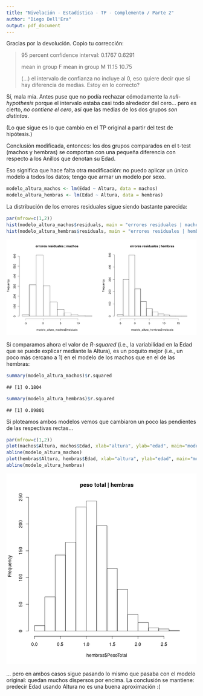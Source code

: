 ```yaml
---
title: "Nivelación - Estadística - TP - Complemento / Parte 2"
author: "Diego Dell'Era"
output: pdf_document
---
```


Gracias por la devolución. Copio tu corrección:

>  95 percent confidence interval:
>  0.1767 0.6291
>
>  mean in group F mean in group M
>  11.15 10.75
>
>  (...) el intervalo de confianza no incluye al 0, eso quiere decir
>  que sí hay diferencia de medias. Estoy en lo correcto?

Sí, mala mía. Antes puse que no podía rechazar cómodamente la *null-hypothesis* porque el intervalo estaba casi todo alrededor del cero... pero es cierto, *no contiene el cero*, así que las medias de los dos grupos *son distintas*.

(Lo que sigue es lo que cambio en el TP original a partir del test de hipótesis.)

Conclusión modificada, entonces: los dos grupos comparados en el t-test (machos y hembras) se comportan con una pequeña diferencia con respecto a los Anillos que denotan su Edad.

Eso significa que hace falta otra modificación: no puedo aplicar un único modelo a todos los datos; tengo que armar un modelo por sexo.


```r
modelo_altura_machos <- lm(Edad ~ Altura, data = machos)
modelo_altura_hembras <- lm(Edad ~ Altura, data = hembras)
```

La distribución de los errores residuales sigue siendo bastante parecida:


```r
par(mfrow=c(1,2))
hist(modelo_altura_machos$residuals, main = "errores residuales | machos")
hist(modelo_altura_hembras$residuals, main = "errores residuales | hembras")
```

![plot of chunk unnamed-chunk-2](figure/unnamed-chunk-2.png) 

Si comparamos ahora el valor de *R-squared* (i.e., la variabilidad en la Edad que se puede explicar mediante la Altura), es un poquito mejor (i.e., un poco más cercano a 1) en el modelo de los machos que en el de las hembras:


```r
summary(modelo_altura_machos)$r.squared
```

```
## [1] 0.1804
```

```r
summary(modelo_altura_hembras)$r.squared
```

```
## [1] 0.09801
```

Si ploteamos ambos modelos vemos que cambiaron un poco las pendientes de las respectivas rectas...


```r
par(mfrow=c(1,2))
plot(machos$Altura, machos$Edad, xlab="altura", ylab="edad", main="modelo aplicado a machos")
abline(modelo_altura_machos)
plot(hembras$Altura, hembras$Edad, xlab="altura", ylab="edad", main="modelo aplicado a hembras")
abline(modelo_altura_hembras)
```

![plot of chunk unnamed-chunk-4](figure/unnamed-chunk-4.png) 

... pero en ambos casos sigue pasando lo mismo que pasaba con el modelo original: quedan muchos dispersos por encima. La conclusión se mantiene: predecir Edad usando Altura no es una buena aproximación :(
